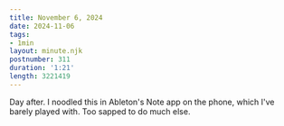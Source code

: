 ```yaml
---
title: November 6, 2024
date: 2024-11-06
tags:
- 1min
layout: minute.njk
postnumber: 311
duration: '1:21'
length: 3221419
---
```

Day after. I noodled this in Ableton's Note app on the phone, which I've barely played with. Too sapped to do much else. 